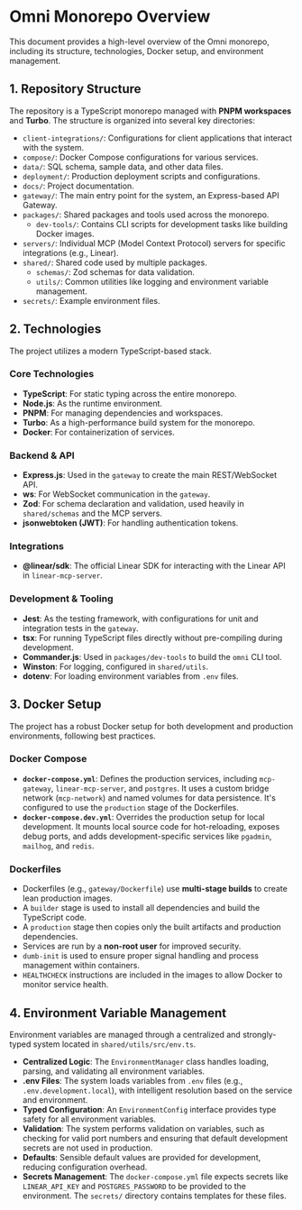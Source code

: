 # Omni Monorepo Overview

This document provides a high-level overview of the Omni monorepo, including its structure, technologies, Docker setup, and environment management.

## 1. Repository Structure

The repository is a TypeScript monorepo managed with **PNPM workspaces** and **Turbo**. The structure is organized into several key directories:

- `client-integrations/`: Configurations for client applications that interact with the system.
- `compose/`: Docker Compose configurations for various services.
- `data/`: SQL schema, sample data, and other data files.
- `deployment/`: Production deployment scripts and configurations.
- `docs/`: Project documentation.
- `gateway/`: The main entry point for the system, an Express-based API Gateway.
- `packages/`: Shared packages and tools used across the monorepo.
  - `dev-tools/`: Contains CLI scripts for development tasks like building Docker images.
- `servers/`: Individual MCP (Model Context Protocol) servers for specific integrations (e.g., Linear).
- `shared/`: Shared code used by multiple packages.
  - `schemas/`: Zod schemas for data validation.
  - `utils/`: Common utilities like logging and environment variable management.
- `secrets/`: Example environment files.

## 2. Technologies

The project utilizes a modern TypeScript-based stack.

### Core Technologies

- **TypeScript**: For static typing across the entire monorepo.
- **Node.js**: As the runtime environment.
- **PNPM**: For managing dependencies and workspaces.
- **Turbo**: As a high-performance build system for the monorepo.
- **Docker**: For containerization of services.

### Backend & API

- **Express.js**: Used in the `gateway` to create the main REST/WebSocket API.
- **ws**: For WebSocket communication in the `gateway`.
- **Zod**: For schema declaration and validation, used heavily in `shared/schemas` and the MCP servers.
- **jsonwebtoken (JWT)**: For handling authentication tokens.

### Integrations

- **@linear/sdk**: The official Linear SDK for interacting with the Linear API in `linear-mcp-server`.

### Development & Tooling

- **Jest**: As the testing framework, with configurations for unit and integration tests in the `gateway`.
- **tsx**: For running TypeScript files directly without pre-compiling during development.
- **Commander.js**: Used in `packages/dev-tools` to build the `omni` CLI tool.
- **Winston**: For logging, configured in `shared/utils`.
- **dotenv**: For loading environment variables from `.env` files.

## 3. Docker Setup

The project has a robust Docker setup for both development and production environments, following best practices.

### Docker Compose

- **`docker-compose.yml`**: Defines the production services, including `mcp-gateway`, `linear-mcp-server`, and `postgres`. It uses a custom bridge network (`mcp-network`) and named volumes for data persistence. It's configured to use the `production` stage of the Dockerfiles.
- **`docker-compose.dev.yml`**: Overrides the production setup for local development. It mounts local source code for hot-reloading, exposes debug ports, and adds development-specific services like `pgadmin`, `mailhog`, and `redis`.

### Dockerfiles

- Dockerfiles (e.g., `gateway/Dockerfile`) use **multi-stage builds** to create lean production images.
- A `builder` stage is used to install all dependencies and build the TypeScript code.
- A `production` stage then copies only the built artifacts and production dependencies.
- Services are run by a **non-root user** for improved security.
- `dumb-init` is used to ensure proper signal handling and process management within containers.
- `HEALTHCHECK` instructions are included in the images to allow Docker to monitor service health.

## 4. Environment Variable Management

Environment variables are managed through a centralized and strongly-typed system located in `shared/utils/src/env.ts`.

- **Centralized Logic**: The `EnvironmentManager` class handles loading, parsing, and validating all environment variables.
- **.env Files**: The system loads variables from `.env` files (e.g., `.env.development.local`), with intelligent resolution based on the service and environment.
- **Typed Configuration**: An `EnvironmentConfig` interface provides type safety for all environment variables.
- **Validation**: The system performs validation on variables, such as checking for valid port numbers and ensuring that default development secrets are not used in production.
- **Defaults**: Sensible default values are provided for development, reducing configuration overhead.
- **Secrets Management**: The `docker-compose.yml` file expects secrets like `LINEAR_API_KEY` and `POSTGRES_PASSWORD` to be provided to the environment. The `secrets/` directory contains templates for these files.
